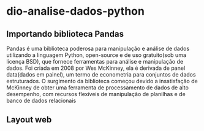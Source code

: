 # dio-analise-dados-python

## Importando biblioteca Pandas
Pandas é uma biblioteca poderosa para manipulação e análise de dados utilizando a linguagem Python, open-source e de uso gratuito(sob uma licença BSD),
que fornece ferramentas para análise e manipulação de dados.
Foi criada em 2008 por Wes McKinney, ela é derivada de panel data(dados em painel), um termo de econometria para conjuntos de dados estruturados. O surgimento da biblioteca começou devido a insatisfação de McKinney de obter uma ferramenta de processamento de dados de alto desempenho, com recursos flexíveis de manipulação de planilhas e de banco de dados relacionais
## Layout web

